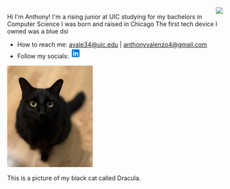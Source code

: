 <img src="images/me.jpg" align="right" />

Hi I'm Anthony! I'm a rising junior at UIC studying for my bachelors in Computer Science
I was born and raised in Chicago
The first tech device I owned was a blue dsi
- How to reach me: <avale34@uic.edu> | <anthonyvalenzo4@gmail.com>
- Follow my socials: <a href="https://www.linkedin.com/in/avalenzo/"><img src="assets/icons/linkedin.png" alt="LinkedIn" width="24"></a>

<img src="assets/IMG_0614.jpeg" alt="This is a picture of my black cat called Dracula." width="200">

<span>This is a picture of my black cat called Dracula.</span>
